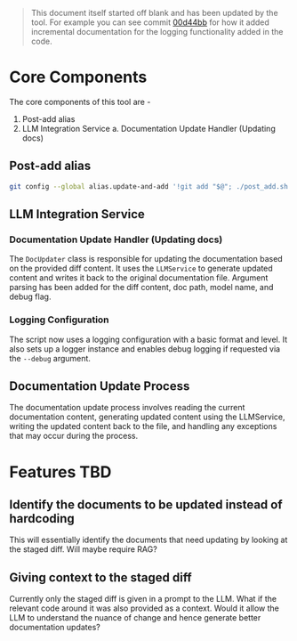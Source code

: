 > This document itself started off blank and has been updated by the tool. For example you can see commit [00d44bb](https://github.com/nirajpandkar/automatic-code-documentation/commit/00d44bb4632e96f93d84f141bdcffff5a2f42f68) for how it added incremental documentation for the logging functionality added in the code.

# Core Components

The core components of this tool are - 

1. Post-add alias
2. LLM Integration Service
    a. Documentation Update Handler (Updating docs)

## Post-add alias

```bash
git config --global alias.update-and-add '!git add "$@"; ./post_add.sh "$(git diff --cached)";'
```

## LLM Integration Service

### Documentation Update Handler (Updating docs)
The `DocUpdater` class is responsible for updating the documentation based on the provided diff content. It uses the `LLMService` to generate updated content and writes it back to the original documentation file.
Argument parsing has been added for the diff content, doc path, model name, and debug flag.

### Logging Configuration
The script now uses a logging configuration with a basic format and level. It also sets up a logger instance and enables debug logging if requested via the `--debug` argument.

## Documentation Update Process
The documentation update process involves reading the current documentation content, generating updated content using the LLMService, writing the updated content back to the file, and handling any exceptions that may occur during the process.

# Features TBD

## Identify the documents to be updated instead of hardcoding
This will essentially identify the documents that need updating by looking at the staged diff. Will maybe require RAG?

## Giving context to the staged diff
Currently only the staged diff is given in a prompt to the LLM. What if the relevant code around it was also provided as a context. Would it allow the LLM to understand the nuance of change and hence generate better documentation updates?
